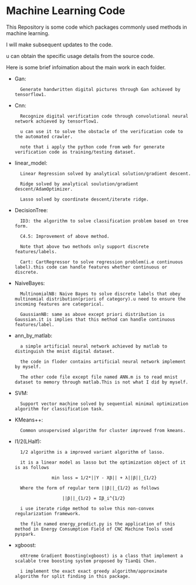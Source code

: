 # Machine Learning Code

This Repository is some code which packages commonly used methods in machine learning.

I will make subsequent updates to the code.

u can obtain the specific usage details from the source code.

Here is some brief infoimation about the main work in each folder.

- Gan:

        Generate handwritten digital pictures through Gan achieved by tensorflow1.

- Cnn:

        Recognize digital verification code through convolutional neural network achieved by tensorflow1.
    
        u can use it to solve the obstacle of the verification code to the automated crawler.
    
        note that i apply the python code from web for generate verification code as training/testing dataset.
  
- linear_model:

        Linear Regression solved by analytical solution/gradient descent.
    
        Ridge solved by analytical soulution/gradient descent/AdamOptimizer.
    
        Lasso solved by coordinate descent/iterate ridge.

- DecisionTree:

        ID3: the algorithm to solve classification problem based on tree form.
    
        C4.5: Improvement of above method.
    
        Note that above two methods only support discrete features/labels.
    
        Cart: CartRegressor to solve regression problem(i.e continuous label).this code can handle features whether continuous or discrete.
  
- NaiveBayes:

        MultinomialNB: Naive Bayes to solve discrete labels that obey multinomial distribution(priori of category).u need to ensure the incoming features are categorical.
    
        GaussianNB: same as above except priori distribution is Gaussian.it is implies that this method can handle continuous features/label.

- ann_by_matlab:

        a simple artificial neural network achieved by matlab to distinguish the mnist digital dataset.
    
        the code in floder contains artificial neural network implement by myself.
    
        The other code file except file named ANN.m is to read mnist dataset to memory through matlab.This is not what I did by myself.

- SVM:

        Support vector machine solved by sequential minimal optimization algorithm for classification task.

- KMeans++:

        Common unsupervised algorithm for cluster improved from kmeans.
  
- l1/2(LHalf):

        1/2 algorithm is a improved variant algorithm of lasso.
    
        it is a linear model as lasso but the optimization object of it is as follows
        
                    min loss = 1/2*||Y - Xβ|| + λ||β||_{1/2}
                    
        Where the form of regular term ||β||_{1/2} as follows
        
                        ||β||_{1/2} = Σβ_i^{1/2}
                        
        i use iterate ridge method to solve this non-convex regularization framework.
        
        the file named energy_predict.py is the application of this method in Energy Consumption Field of CNC Machine Tools used pyspark.

- xgboost:

        eXtreme Gradient Boosting(xgboost) is a class that implement a scalable tree boosting system proposed by TianQi Chen.
        
        i implement the exact exact greedy algorithm/approximate algorithm for split finding in this package.
    
 
